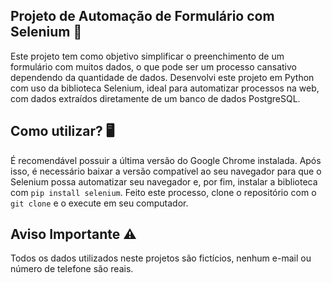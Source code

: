 <h2> Projeto de Automação de Formulário com Selenium 🤖 </h2>

<p> Este projeto tem como objetivo simplificar o preenchimento de um formulário com muitos dados, o que pode ser um processo cansativo dependendo da quantidade de dados. Desenvolvi este projeto em Python com uso da biblioteca Selenium, ideal para automatizar processos na web, com dados extraídos diretamente de um banco de dados PostgreSQL.</p>

<h2> Como utilizar? 🖥️ </h2>

<p> É recomendável possuir a última versão do Google Chrome instalada. Após isso, é necessário baixar a versão compatível ao seu navegador para que o Selenium possa automatizar seu navegador e, por fim, instalar a biblioteca com <code>pip install selenium</code>. Feito este processo, clone o repositório com o <code>git clone</code> e o execute em seu computador. </p>

<h2> Aviso Importante ⚠️ </h2>

<p> Todos os dados utilizados neste projetos são fictícios, nenhum e-mail ou número de telefone são reais.</p>
